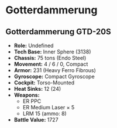# Gotterdammerung
## Gotterdammerung GTD-20S
- **Role:** Undefined
- **Tech Base:** Inner Sphere (3138)
- **Chassis:** 75 tons (Endo Steel)
- **Movement:** 4 / 6 / 0, Compact
- **Armor:** 231 (Heavy Ferro Fibrous)
- **Gyroscope:** Compact Gyroscope
- **Cockpit:** Torso-Mounted
- **Heat Sinks:** 12 (24)
- **Weapons:**
  - ER PPC
  - ER Medium Laser × 5
  - LRM 15 (ammo: 8)
- **Battle Value:** 1727

